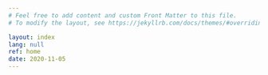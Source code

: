 ```yaml
---
# Feel free to add content and custom Front Matter to this file.
# To modify the layout, see https://jekyllrb.com/docs/themes/#overriding-theme-defaults

layout: index
lang: null
ref: home
date: 2020-11-05
---
```

